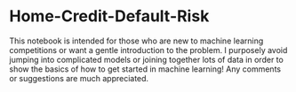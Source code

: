 # Home-Credit-Default-Risk
This notebook is intended for those who are new to machine learning competitions or want a gentle introduction to the problem. I purposely avoid jumping into complicated models or joining together lots of data in order to show the basics of how to get started in machine learning! Any comments or suggestions are much appreciated.
